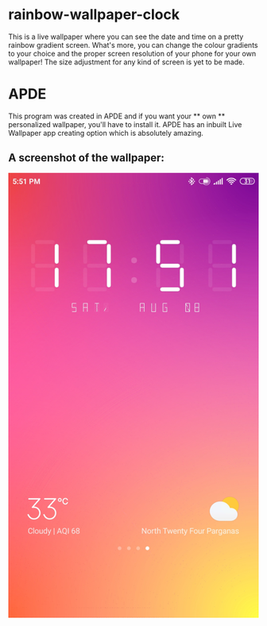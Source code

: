 # rainbow-wallpaper-clock
This is a live wallpaper where you can see the date and time on a pretty rainbow gradient screen. What's more, you can change the colour gradients to your choice and the proper screen resolution of your phone for your own wallpaper! The size adjustment for any kind of screen is yet to be made.

<h1>APDE</h1>
This program was created in APDE and if you want your ** own ** personalized wallpaper, you'll have to install it. APDE has an inbuilt Live Wallpaper app creating option which is absolutely amazing.

<h2>A screenshot of the wallpaper:</h2>

![The Wallpaper of my Redmi Note 4](/live-wallpaper/my-wallpaper.png)

